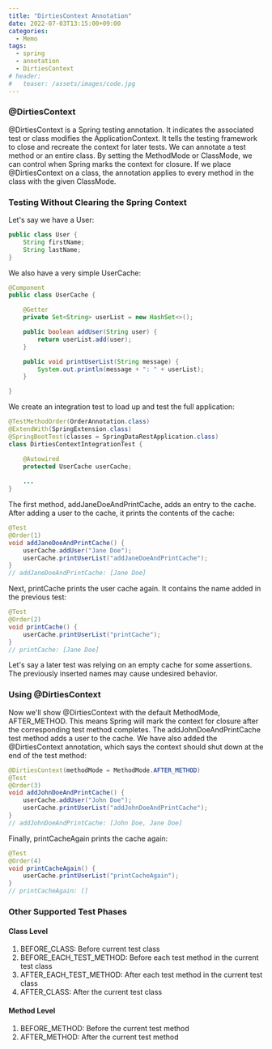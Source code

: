 ```yaml
---
title: "DirtiesContext Annotation"
date: 2022-07-03T13:15:00+09:00
categories:
  - Memo
tags:
  - spring
  - annotation
  - DirtiesContext
# header:
#   teaser: /assets/images/code.jpg
---
```


### @DirtiesContext

@DirtiesContext is a Spring testing annotation. It indicates the associated test or class modifies the ApplicationContext. It tells the testing framework to close and recreate the context for later tests. We can annotate a test method or an entire class. By setting the MethodMode or ClassMode, we can control when Spring marks the context for closure. If we place @DirtiesContext on a class, the annotation applies to every method in the class with the given ClassMode.

### Testing Without Clearing the Spring Context

Let's say we have a User:

```java
public class User {
    String firstName;
    String lastName;
}
```

We also have a very simple UserCache:

```java
@Component
public class UserCache {

    @Getter
    private Set<String> userList = new HashSet<>();

    public boolean addUser(String user) {
        return userList.add(user);
    }

    public void printUserList(String message) {
        System.out.println(message + ": " + userList);
    }

}
```

We create an integration test to load up and test the full application:

```java
@TestMethodOrder(OrderAnnotation.class)
@ExtendWith(SpringExtension.class)
@SpringBootTest(classes = SpringDataRestApplication.class)
class DirtiesContextIntegrationTest {

    @Autowired
    protected UserCache userCache;
    
    ...
}
```

The first method, addJaneDoeAndPrintCache, adds an entry to the cache. After adding a user to the cache, it prints the contents of the cache:

```java
@Test
@Order(1)
void addJaneDoeAndPrintCache() {
    userCache.addUser("Jane Doe");
    userCache.printUserList("addJaneDoeAndPrintCache");
}
// addJaneDoeAndPrintCache: [Jane Doe]
```

Next, printCache prints the user cache again. It contains the name added in the previous test:

```java
@Test
@Order(2)
void printCache() {
    userCache.printUserList("printCache");
}
// printCache: [Jane Doe]
```

Let's say a later test was relying on an empty cache for some assertions. The previously inserted names may cause undesired behavior.

### Using @DirtiesContext

Now we'll show @DirtiesContext with the default MethodMode, AFTER_METHOD. This means Spring will mark the context for closure after the corresponding test method completes. The addJohnDoeAndPrintCache test method adds a user to the cache. We have also added the @DirtiesContext annotation, which says the context should shut down at the end of the test method:

```java
@DirtiesContext(methodMode = MethodMode.AFTER_METHOD)
@Test
@Order(3)
void addJohnDoeAndPrintCache() {
    userCache.addUser("John Doe");
    userCache.printUserList("addJohnDoeAndPrintCache");
}
// addJohnDoeAndPrintCache: [John Doe, Jane Doe]
```

Finally, printCacheAgain prints the cache again:

```java
@Test
@Order(4)
void printCacheAgain() {
    userCache.printUserList("printCacheAgain");
}
// printCacheAgain: []
```

### Other Supported Test Phases

#### Class Level

1. BEFORE_CLASS: Before current test class
2. BEFORE_EACH_TEST_METHOD: Before each test method in the current test class
3. AFTER_EACH_TEST_METHOD: After each test method in the current test class
4. AFTER_CLASS: After the current test class

#### Method Level

1. BEFORE_METHOD: Before the current test method
2. AFTER_METHOD: After the current test method
